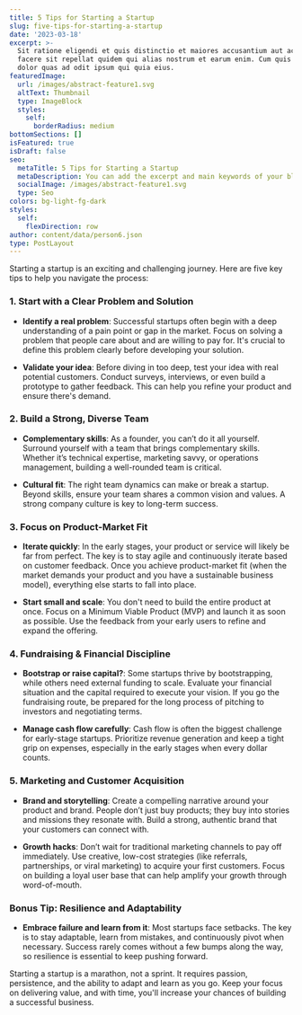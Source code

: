 ```yaml
---
title: 5 Tips for Starting a Startup
slug: five-tips-for-starting-a-startup
date: '2023-03-18'
excerpt: >-
  Sit ratione eligendi et quis distinctio et maiores accusantium aut accusamus
  facere sit repellat quidem qui alias nostrum et earum enim. Cum quis sint eos
  dolor quas ad odit ipsum qui quia eius.
featuredImage:
  url: /images/abstract-feature1.svg
  altText: Thumbnail
  type: ImageBlock
  styles:
    self:
      borderRadius: medium
bottomSections: []
isFeatured: true
isDraft: false
seo:
  metaTitle: 5 Tips for Starting a Startup
  metaDescription: You can add the excerpt and main keywords of your blog post here.
  socialImage: /images/abstract-feature1.svg
  type: Seo
colors: bg-light-fg-dark
styles:
  self:
    flexDirection: row
author: content/data/person6.json
type: PostLayout
---
```

Starting a startup is an exciting and challenging journey. Here are five key tips to help you navigate the process:

### 1. **Start with a Clear Problem and Solution**

*   **Identify a real problem**: Successful startups often begin with a deep understanding of a pain point or gap in the market. Focus on solving a problem that people care about and are willing to pay for. It's crucial to define this problem clearly before developing your solution.

*   **Validate your idea**: Before diving in too deep, test your idea with real potential customers. Conduct surveys, interviews, or even build a prototype to gather feedback. This can help you refine your product and ensure there's demand.

### 2. **Build a Strong, Diverse Team**

*   **Complementary skills**: As a founder, you can’t do it all yourself. Surround yourself with a team that brings complementary skills. Whether it’s technical expertise, marketing savvy, or operations management, building a well-rounded team is critical.

*   **Cultural fit**: The right team dynamics can make or break a startup. Beyond skills, ensure your team shares a common vision and values. A strong company culture is key to long-term success.

### 3. **Focus on Product-Market Fit**

*   **Iterate quickly**: In the early stages, your product or service will likely be far from perfect. The key is to stay agile and continuously iterate based on customer feedback. Once you achieve product-market fit (when the market demands your product and you have a sustainable business model), everything else starts to fall into place.

*   **Start small and scale**: You don't need to build the entire product at once. Focus on a Minimum Viable Product (MVP) and launch it as soon as possible. Use the feedback from your early users to refine and expand the offering.

### 4. **Fundraising & Financial Discipline**

*   **Bootstrap or raise capital?**: Some startups thrive by bootstrapping, while others need external funding to scale. Evaluate your financial situation and the capital required to execute your vision. If you go the fundraising route, be prepared for the long process of pitching to investors and negotiating terms.

*   **Manage cash flow carefully**: Cash flow is often the biggest challenge for early-stage startups. Prioritize revenue generation and keep a tight grip on expenses, especially in the early stages when every dollar counts.

### 5. **Marketing and Customer Acquisition**

*   **Brand and storytelling**: Create a compelling narrative around your product and brand. People don’t just buy products; they buy into stories and missions they resonate with. Build a strong, authentic brand that your customers can connect with.

*   **Growth hacks**: Don’t wait for traditional marketing channels to pay off immediately. Use creative, low-cost strategies (like referrals, partnerships, or viral marketing) to acquire your first customers. Focus on building a loyal user base that can help amplify your growth through word-of-mouth.

### Bonus Tip: **Resilience and Adaptability**

*   **Embrace failure and learn from it**: Most startups face setbacks. The key is to stay adaptable, learn from mistakes, and continuously pivot when necessary. Success rarely comes without a few bumps along the way, so resilience is essential to keep pushing forward.

Starting a startup is a marathon, not a sprint. It requires passion, persistence, and the ability to adapt and learn as you go. Keep your focus on delivering value, and with time, you'll increase your chances of building a successful business.
